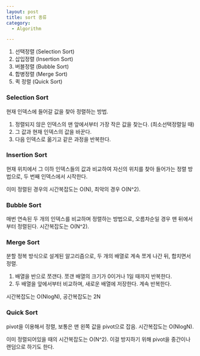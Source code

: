 ```yaml
---
layout: post
title: sort 종류
category:
  - Algorithm

---
```



1. 선택정렬 (Selection Sort)
2. 삽입정렬 (Insertion Sort)
3. 버블정렬 (Bubble Sort)
4. 합병정렬 (Merge Sort)
5. 퀵 정렬 (Quick Sort)





### Selection Sort

현재 인덱스에 들어갈 값을 찾아 정렬하는 방법.

1. 정렬되지 않은 인덱스의 맨 앞에서부터 가장 작은 값을 찾는다. (최소선택정렬일 때)
2. 그 값과 현재 인덱스의 값을 바꾼다.
3. 다음 인덱스로 옮기고 같은 과정을 반복한다.





### Insertion Sort

현재 위치에서 그 이하 인덱스들의 값과 비교하여 자신의 위치를 찾아 들어가는 정렬 방법으로, 두 번째 인덱스에서 시작한다.

이미 정렬된 경우의 시간복잡도는 O(N), 최악의 경우 O(N^2).





### Bubble Sort

매번 연속된 두 개의 인덱스를 비교하며 정렬하는 방법으로, 오름차순일 경우 맨 뒤에서부터 정렬된다. 시간복잡도는 O(N^2).





### Merge Sort

분할 정복 방식으로 설계된 알고리즘으로, 두 개의 배열로 계속 쪼게 나간 뒤, 합치면서 정렬.

1. 배열을 반으로 쪼갠다. 쪼갠 배열의 크기가 0이거나 1일 때까지 반복한다.
2. 두 배열을 앞에서부터 비교하며, 새로운 배열에 저장한다. 계속 반복한다.

시간복잡도는 O(NlogN), 공간복잡도는 2N





### Quick Sort

pivot을 이용해서 정렬, 보통은 맨 왼쪽 값을 pivot으로 잡음. 시간복잡도는 O(NlogN).

이미 정렬되어있을 때의 시간복잡도는 O(N^2). 이걸 방지하기 위해 pivot을 중간이나 랜덤으로 하기도 한다.





